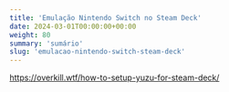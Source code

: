 ```yaml
---
title: 'Emulação Nintendo Switch no Steam Deck'
date: 2024-03-01T00:00:00+00:00
weight: 80
summary: 'sumário'
slug: 'emulacao-nintendo-switch-steam-deck'
---
```



https://overkill.wtf/how-to-setup-yuzu-for-steam-deck/